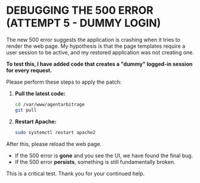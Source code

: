 # DEBUGGING THE 500 ERROR (ATTEMPT 5 - DUMMY LOGIN)

The new 500 error suggests the application is crashing when it tries to render the web page. My hypothesis is that the page templates require a user session to be active, and my restored application was not creating one.

**To test this, I have added code that creates a "dummy" logged-in session for every request.**

Please perform these steps to apply the patch:

1.  **Pull the latest code:**
    ```bash
    cd /var/www/agentarbitrage
    git pull
    ```

2.  **Restart Apache:**
    ```bash
    sudo systemctl restart apache2
    ```

After this, please reload the web page.
- If the 500 error is **gone** and you see the UI, we have found the final bug.
- If the 500 error **persists**, something is still fundamentally broken.

This is a critical test. Thank you for your continued help.

